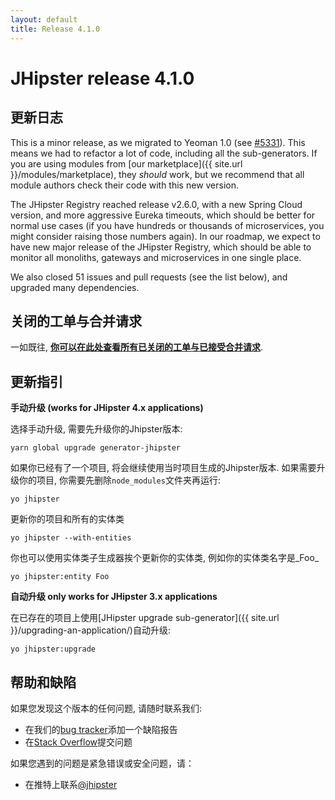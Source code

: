 ```yaml
---
layout: default
title: Release 4.1.0
---
```


JHipster release 4.1.0
==================

更新日志
----------

This is a minor release, as we migrated to Yeoman 1.0 (see [#5331](https://github.com/jhipster/generator-jhipster/pull/5331)). This means we had to refactor a lot of code, including all the sub-generators. If you are using modules from [our marketplace]({{ site.url }}/modules/marketplace), they *should* work, but we recommend that all module authors check their code with this new version.

The JHipster Registry reached release v2.6.0, with a new Spring Cloud version, and more aggressive Eureka timeouts, which should be better for normal use cases (if you have hundreds or thousands of microservices, you might consider raising those numbers again). In our roadmap, we expect to have new major release of the JHipster Registry, which should be able to monitor all monoliths, gateways and microservices in one single place.

We also closed 51 issues and pull requests (see the list below), and upgraded many dependencies.

关闭的工单与合并请求
------------
一如既往, __[你可以在此处查看所有已关闭的工单与已接受合并请求](https://github.com/jhipster/generator-jhipster/issues?q=milestone%3A4.1.0+is%3Aclosed)__.

更新指引
------------

**手动升级 (works for JHipster 4.x applications)**

选择手动升级, 需要先升级你的Jhipster版本:

```
yarn global upgrade generator-jhipster
```

如果你已经有了一个项目, 将会继续使用当时项目生成的Jhipster版本.
如果需要升级你的项目, 你需要先删除`node_modules`文件夹再运行:

```
yo jhipster
```

更新你的项目和所有的实体类

```
yo jhipster --with-entities
```

你也可以使用实体类子生成器挨个更新你的实体类, 例如你的实体类名字是_Foo_

```
yo jhipster:entity Foo
```

**自动升级 only works for JHipster 3.x applications**

在已存在的项目上使用[JHipster upgrade sub-generator]({{ site.url }}/upgrading-an-application/)自动升级:

```
yo jhipster:upgrade
```

帮助和缺陷
--------------

如果您发现这个版本的任何问题, 请随时联系我们:

- 在我们的[bug tracker](https://github.com/jhipster/generator-jhipster/issues?state=open)添加一个缺陷报告
- 在[Stack Overflow](http://stackoverflow.com/tags/jhipster/info)提交问题

如果您遇到的问题是紧急错误或安全问题，请：

- 在推特上联系[@jhipster](https://twitter.com/jhipster)
